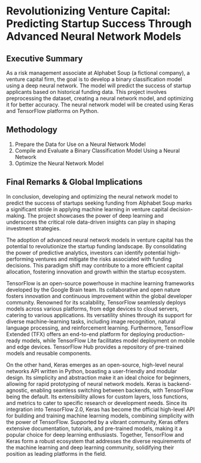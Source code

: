 # Revolutionizing Venture Capital: Predicting Startup Success Through Advanced Neural Network Models
## Executive Summary
As a risk management associate at Alphabet Soup (a fictional company), a venture capital firm, the goal is to develop a binary classification model using a deep neural network. The model will predict the success of startup applicants based on historical funding data. This project involves preprocessing the dataset, creating a neural network model, and optimizing it for better accuracy. The neural network model will be created using Keras and TensorFlow platforms on Python. 

## Methodology
1. Prepare the Data for Use on a Neural Network Model
2. Compile and Evaluate a Binary Classification Model Using a Neural Network
3. Optimize the Neural Network Model

## Final Remarks & Global Implications
In conclusion, developing and optimizing the neural network model to predict the success of startups seeking funding from Alphabet Soup marks a significant stride in applying machine learning in venture capital decision-making. The project showcases the power of deep learning and underscores the critical role data-driven insights can play in shaping investment strategies.

The adoption of advanced neural network models in venture capital has the potential to revolutionize the startup funding landscape. By consolidating the power of predictive analytics, investors can identify potential high-performing ventures and mitigate the risks associated with funding decisions. This paradigm shift may contribute to a more efficient capital allocation, fostering innovation and growth within the startup ecosystem.

TensorFlow is an open-source powerhouse in machine learning frameworks developed by the Google Brain team. Its collaborative and open nature fosters innovation and continuous improvement within the global developer community. Renowned for its scalability, TensorFlow seamlessly deploys models across various platforms, from edge devices to cloud servers, catering to various applications. Its versatility shines through its support for diverse machine-learning tasks, including image recognition, natural language processing, and reinforcement learning. Furthermore, TensorFlow Extended (TFX) offers an end-to-end platform for deploying production-ready models, while TensorFlow Lite facilitates model deployment on mobile and edge devices. TensorFlow Hub provides a repository of pre-trained models and reusable components.

On the other hand, Keras emerges as an open-source, high-level neural networks API written in Python, boasting a user-friendly and modular design. Its simplicity and abstraction make it an ideal choice for beginners, allowing for rapid prototyping of neural network models. Keras is backend-agnostic, enabling seamless switching between backends, with TensorFlow being the default. Its extensibility allows for custom layers, loss functions, and metrics to cater to specific research or development needs. Since its integration into TensorFlow 2.0, Keras has become the official high-level API for building and training machine learning models, combining simplicity with the power of TensorFlow. Supported by a vibrant community, Keras offers extensive documentation, tutorials, and pre-trained models, making it a popular choice for deep learning enthusiasts. Together, TensorFlow and Keras form a robust ecosystem that addresses the diverse requirements of the machine learning and deep learning community, solidifying their position as leading platforms in the field.
